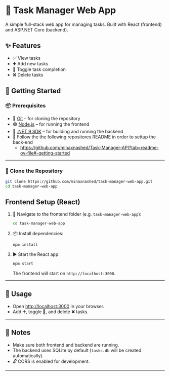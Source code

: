 # 📝 Task Manager Web App

A simple full-stack web app for managing tasks. Built with React (frontend) and ASP.NET Core (backend).

## ✨ Features

- ✅ View tasks  
- ➕ Add new tasks  
- 🔁 Toggle task completion  
- ❌ Delete tasks 

## 🚀 Getting Started

### 📦 Prerequisites

- 🧰 [Git](https://git-scm.com/) – for cloning the repository  
- 🟢 [Node.js](https://nodejs.org/) – for running the frontend  
- 🧱 [.NET 9 SDK](https://dotnet.microsoft.com/download) – for building and running the backend
- 📘 Follow the the following repositores README in order to settup the back-end
   -   https://github.com/minaxnashed/Task-Manager-API?tab=readme-ov-file#-getting-started 
---

### 🧬 Clone the Repository

```bash
git clone https://github.com/minaxnashed/task-manager-web-app.git
cd task-manager-web-app
```

## Frontend Setup (React)

1. 📂 Navigate to the frontend folder (e.g. `task-manager-web-app`):

    ```bash
    cd task-manager-web-app
    ```

2. 📦 Install dependencies:

    ```bash
    npm install
    ```

3. ▶️ Start the React app:

    ```bash
    npm start
    ```

   The frontend will start on `http://localhost:3000`.

---

## 🧪 Usage

- Open [http://localhost:3000](http://localhost:3000) in your browser.
- Add ➕, toggle 🔁, and delete ❌ tasks.

---

## 📝 Notes

- Make sure both frontend and backend are running.
- The backend uses SQLite by default (`tasks.db` will be created automatically).
- 🔓 CORS is enabled for development.

---

##
